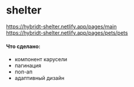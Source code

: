 # shelter

https://hybridt-shelter.netlify.app/pages/main \
https://hybridt-shelter.netlify.app/pages/pets/pets

#### Что сделано:
- компонент карусели
- пагинация
- поп-ап
- адаптивный дизайн
